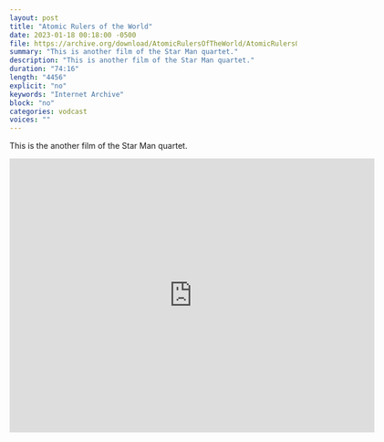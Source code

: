 ```yaml
---
layout: post
title: "Atomic Rulers of the World"
date: 2023-01-18 00:18:00 -0500
file: https://archive.org/download/AtomicRulersOfTheWorld/AtomicRulersOfTheWorld.mp4
summary: "This is another film of the Star Man quartet."
description: "This is another film of the Star Man quartet."
duration: "74:16"
length: "4456"
explicit: "no" 
keywords: "Internet Archive"
block: "no" 
categories: vodcast
voices: ""
---
```


This is the another film of the Star Man quartet.

<iframe src="https://archive.org/embed/AtomicRulersOfTheWorld" width="640" height="480" frameborder="0" webkitallowfullscreen="true" mozallowfullscreen="true" allowfullscreen></iframe>
